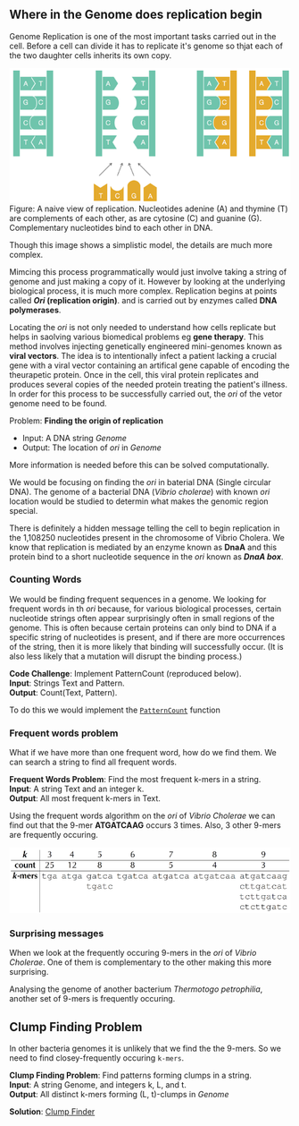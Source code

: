 ## Where in the Genome does replication begin

Genome Replication is one of the most important tasks carried out in the cell. Before a cell can divide it has to replicate it's genome so thjat each of the two daughter cells inherits its own copy.

![Replication](./assets/semiconservative_replication.png)
Figure: A naive view of replication. Nucleotides adenine (A) and thymine (T) are complements of each other, as are cytosine (C) and guanine (G). Complementary nucleotides bind to each other in DNA.

Though this image shows a simplistic model, the details are much more complex.

Mimcing this process programmatically would just involve taking a string of genome and just making a copy of it. However by looking at the underlying biological process, it is much more complex. Replication begins at points called __*Ori* (replication origin)__. and is carried out by enzymes called __DNA polymerases__.

Locating the *ori* is not only needed to understand how cells replicate but helps in saolving various biomedical problems eg __gene therapy__. This method involves injecting genetically engineered mini-genomes known as __viral vectors__. The idea is to intentionally infect a patient lacking a crucial gene with a viral vector containing an artifical gene capable of encoding the theurapetic protein. Once in the cell, this viral protein replicates and produces several copies of the needed protein treating the patient's illness. In order for this process to be successfully carried out, the *ori* of the vetor genome need to be found.

Problem: __Finding the origin of replication__
- Input: A DNA string _Genome_
- Output: The location of _ori_ in _Genome_

More information is needed before this can be solved computationally.

We would be focusing on finding the _ori_ in baterial DNA (Single circular DNA). The genome of a bacterial DNA (_Vibrio cholerae_) with known _ori_ location would be studied to determin what makes the genomic region special.

There is definitely a hidden message telling the cell to begin replication in the 1,108250 nucleotides present in the chromosome of Vibrio Cholera. We know that replication is mediated by an enzyme known as __DnaA__ and this protein bind to a short nucleotide sequence in the _ori_ known as ___DnaA box___. 

### Counting Words
We would be finding frequent sequences in a genome. We looking for frequent words in th _ori_ because, for various biological processes, certain nucleotide strings often appear surprisingly often in small regions of the genome. This is often because certain proteins can only bind to DNA if a specific string of nucleotides is present, and if there are more occurrences of the string, then it is more likely that binding will successfully occur. (It is also less likely that a mutation will disrupt the binding process.)

**Code Challenge**: Implement PatternCount (reproduced below).  
**Input**: Strings Text and Pattern.  
**Output**: Count(Text, Pattern).  

To do this we would implement the [`PatternCount`](./pattern_count.py) function

### Frequent words problem
What if we have more than one frequent word, how do we find them. We can search a string to find all frequent words.

**Frequent Words Problem**: Find the most frequent k-mers in a string.  
**Input**: A string Text and an integer k.  
**Output**: All most frequent k-mers in Text.  


Using the frequent words algorithm on the _ori_ of _Vibrio Cholerae_ we can find out that the 9-mer __ATGATCAAG__ occurs 3 times. Also, 3 other 9-mers are frequently occuring.

![](./assets/Vib_cholerae_most_frequent_words.png)

### Surprising messages
When we look at the frequently occuring 9-mers in the _ori_ of _Vibrio Cholerae_. One of them is complementary to the other making this more surprising.

Analysing the genome of another bacterium _Thermotogo petrophilia_, another set of 9-mers is frequently occuring.

## Clump Finding Problem
In other bacteria genomes it is unlikely that we find the the 9-mers. So we need to find closey-frequently occuring `k-mers`.

**Clump Finding Problem**: Find patterns forming clumps in a string.  
**Input**: A string Genome, and integers k, L, and t.  
**Output**: All distinct k-mers forming (L, t)-clumps in _Genome_  

**Solution**: [Clump Finder](./clum_finder.py)
